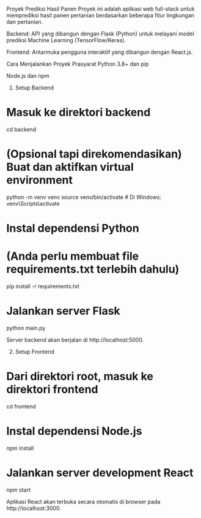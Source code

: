 Proyek Prediksi Hasil Panen
Proyek ini adalah aplikasi web full-stack untuk memprediksi hasil panen pertanian berdasarkan beberapa fitur lingkungan dan pertanian.

Backend: API yang dibangun dengan Flask (Python) untuk melayani model prediksi Machine Learning (TensorFlow/Keras).

Frontend: Antarmuka pengguna interaktif yang dibangun dengan React.js.

Cara Menjalankan Proyek
Prasyarat
Python 3.8+ dan pip

Node.js dan npm

1. Setup Backend
# Masuk ke direktori backend
cd backend

# (Opsional tapi direkomendasikan) Buat dan aktifkan virtual environment
python -m venv venv
source venv/bin/activate  # Di Windows: venv\Scripts\activate

# Instal dependensi Python
# (Anda perlu membuat file requirements.txt terlebih dahulu)
pip install -r requirements.txt

# Jalankan server Flask
python main.py

Server backend akan berjalan di http://localhost:5000.

2. Setup Frontend
# Dari direktori root, masuk ke direktori frontend
cd frontend

# Instal dependensi Node.js
npm install

# Jalankan server development React
npm start

Aplikasi React akan terbuka secara otomatis di browser pada http://localhost:3000.
